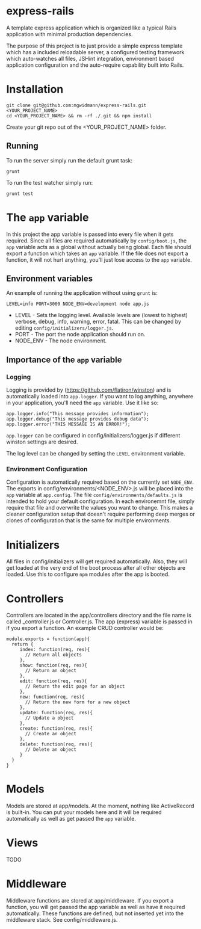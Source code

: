 express-rails
=============

A template express application which is organized like a typical Rails application with minimal production dependencies.

The purpose of this project is to just provide a simple express template which has a included reloadable server, a configured testing framework which auto-watches all files, JSHint integration, environment based application configuration and the auto-require capability built into Rails.

# Installation

    git clone git@github.com:mgwidmann/express-rails.git <YOUR_PROJECT_NAME>
    cd <YOUR_PROJECT_NAME> && rm -rf ./.git && npm install

Create your git repo out of the <YOUR_PROJECT_NAME> folder.

## Running

To run the server simply run the default grunt task:

    grunt

To run the test watcher simply run:

    grunt test

# The `app` variable

In this project the app variable is passed into every file when it gets required. Since all files are required automatically by `config/boot.js`, the `app` variable acts as a global without actually being global. Each file should export a function which takes an `app` variable. If the file does not export a function, it will not hurt anything, you'll just lose access to the `app` variable.

## Environment variables

An example of running the application without using `grunt` is:

    LEVEL=info PORT=3000 NODE_ENV=development node app.js

* LEVEL - Sets the logging level. Available levels are (lowest to highest) verbose, debug, info, warning, error, fatal. This can be changed by editing `config/initializers/logger.js`.
* PORT - The port the node application should run on.
* NODE_ENV - The node environment.

## Importance of the `app` variable

### Logging

Logging is provided by (https://github.com/flatiron/winston) and is automatically loaded into `app.logger`. If you want to log anything, anywhere in your application, you'll need the `app` variable. Use it like so:

    app.logger.info("This message provides information");
    app.logger.debug("This message provides debug data");
    app.logger.error("THIS MESSAGE IS AN ERROR!");

`app.logger` can be configured in config/initializers/logger.js if different winston settings are desired.

The log level can be changed by setting the `LEVEL` environment variable.

### Environment Configuration

Configuration is automatically required based on the currently set `NODE_ENV`. The exports in config/environments/<NODE_ENV>.js will be placed into the `app` variable at `app.config`. The file `config/environments/defaults.js` is intended to hold your default configuration. In each environemnt file, simply require that file and overwrite the values you want to change. This makes a cleaner configuration setup that doesn't require performing deep merges or clones of configuration that is the same for multiple environments.


# Initializers

All files in config/initializers will get required automatically. Also, they will get loaded at the very end of the boot process after all other objects are loaded. Use this to configure `npm` modules after the app is booted.

# Controllers

Controllers are located in the app/controllers directory and the file name is called <name>_controller.js or <name>Controller.js. The app (express) variable is passed in if you export a function. An example CRUD controller would be:
````
module.exports = function(app){
  return {
     index: function(req, res){
       // Return all objects
     },
     show: function(req, res){
       // Return an object
     },
     edit: function(req, res){
       // Return the edit page for an object
     },
     new: function(req, res){
       // Return the new form for a new object
     },
     update: function(req, res){
       // Update a object
     },
     create: function(req, res){
       // Create an object
     },
     delete: function(req, res){
       // Delete an object
     }
  }
}
````

# Models

Models are stored at app/models. At the moment, nothing like ActiveRecord is built-in. You can put your models here and it will be required automatically as well as get passed the `app` variable.

# Views

TODO

# Middleware

Middleware functions are stored at app/middleware. If you export a function, you will get passed the app variable as well as have it required automatically. These functions are defined, but not inserted yet into the middleware stack. See config/middleware.js.



